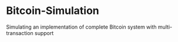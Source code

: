# Bitcoin-Simulation
Simulating an implementation of complete Bitcoin system with multi-transaction support
